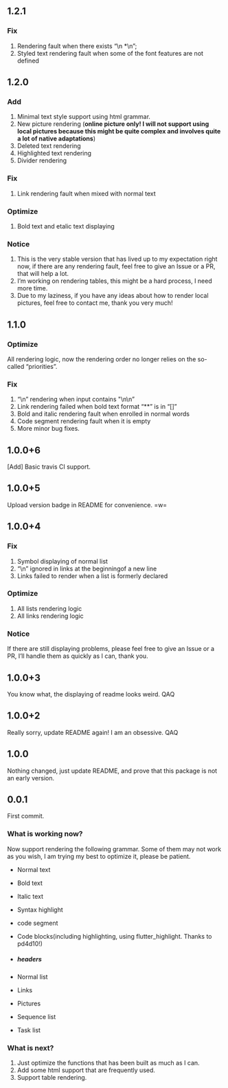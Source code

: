 ## 1.2.1

### Fix

1. Rendering fault when there exists “\n *\n”;
2. Styled text rendering fault when some of the font features are not defined 

## 1.2.0

### Add

1. Minimal text style support using html grammar.
2. New picture rendering (**online picture only! I will not support using local pictures because this might be quite complex and involves quite a lot of native adaptations**)
3. Deleted text rendering
4. Highlighted text rendering
5. Divider rendering

### Fix

1. Link rendering fault when mixed with normal text

### Optimize

1. Bold text and etalic text displaying

### Notice

1. This is the very stable version that has lived up to my expectation right now, if there are any rendering fault, feel free to give an Issue or a PR, that will help a lot.
2. I’m working on rendering tables, this might be a hard process, I need more time.
3. Due to my laziness, if you have any ideas about how to render local pictures, feel free to contact me, thank you very much!

## 1.1.0

### Optimize

All rendering logic, now the rendering order no longer relies on the so-called “priorities”.

### Fix

1. “\n” rendering when input contains "\n\n”
2. Link rendering failed when bold text format “\*\*” is in “[]”
3. Bold and italic rendering fault when enrolled in normal words
4. Code segment rendering fault when it is empty
5. More minor bug fixes.

## 1.0.0+6

[Add] Basic travis CI support.

## 1.0.0+5

Upload version badge in README for convenience. =w=

## 1.0.0+4

### Fix

1. Symbol displaying of normal list
2. “\n” ignored in links at the beginningof a new line
3. Links failed to render when a list is formerly declared

### Optimize

1. All lists rendering logic
2. All links rendering logic

### Notice

If there are still displaying problems, please feel free to give an Issue or a PR, I’ll handle them as quickly as I can, thank you.

## 1.0.0+3

You know what, the displaying of readme looks weird. QAQ

## 1.0.0+2

Really sorry, update README again! I am an obsessive. QAQ

## 1.0.0

Nothing changed, just update README, and prove that this package is not an early version.

## 0.0.1

First commit.

### What is working now?

Now support rendering the following grammar. Some of them may not work as you wish, I am trying my best to optimize it, please be patient.

- Normal text

- Bold text

- Italic text

- Syntax highlight

- code segment

- Code blocks(including highlighting, using flutter_highlight. Thanks to pd4d10!)

- ##### headers

- Normal list

- Links

- Pictures

- Sequence list

- Task list

### What is next?

1. Just optimize the functions that has been built as much as I can.
2. Add some html support that are frequently used.
3. Support table rendering.
